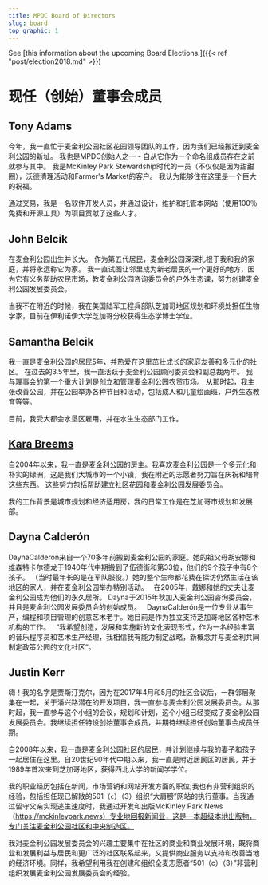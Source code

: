 ```yaml
---
title: MPDC Board of Directors
slug: board
top_graphic: 1
---
```


See [this information about the upcoming Board Elections.]({{< ref "post/election2018.md" >}})


# 现任（创始）董事会成员

## Tony Adams

今年，我一直忙于麦金利公园社区花园领导团队的工作，因为我们已经搬迁到麦金利公园的新址。 我也是MPDC创始人之一 - 自从它作为一个命名组成员存在之前就参与其中。 我是McKinley Park Stewardship时代的一员（不仅仅是因为甜甜圈），沃德清理活动和Farmer's Market的客户。 我认为能够住在这里是一个巨大的祝福。

通过交易，我是一名软件开发人员，并通过设计，维护和托管本网站（使用100％免费和开源工具）为项目贡献了这些人才。

## John Belcik

在麦金利公园出生并长大。 作为第五代居民，麦金利公园深深扎根于我和我的家庭，并将永远称它为家。 我一直试图让邻里成为新老居民的一个更好的地方，因为它有义务帮助农民市场，教麦金利公园咨询委员会的户外生态课，努力创建麦金利公园发展委员会。

当我不在附近的时候，我在美国陆军工程兵部队芝加哥地区规划和环境处担任生物学家，目前在伊利诺伊大学芝加哥分校获得生态学博士学位。 

## Samantha Belcik

我一直是麦金利公园的居民5年，并热爱在这里茁壮成长的家庭友善和多元化的社区。 在过去的3.5年里，我一直活跃于麦金利公园顾问委员会和副总裁两年。 我与理事会的第一个重大计划是创立和管理麦金利公园农贸市场。 从那时起，我主张改善公园，并在公园举办各种节目和活动，包括成人和儿童绘画班，户外生态教育等等。

目前，我受大都会水垦区雇用，并在水生生态部门工作。 

## [Kara Breems](https://www.linkedin.com/in/kara-breems-17755559/) 

自2004年以来，我一直是麦金利公园的房主。我喜欢麦金利公园是一个多元化和朴实的绿洲，这是我们大城市的一个小镇，我在附近的志愿者努力旨在庆祝和培育这些东西。 这些努力包括帮助建立社区花园和麦金利公园发展委员会。

我的工作背景是城市规划和经济适用房，我的日常工作是在芝加哥市规划和发展部。

## Dayna Calderón

DaynaCalderón来自一个70多年前搬到麦金利公园的家庭。她的祖父母胡安娜和维森特卡尔德龙于1940年代中期搬到了伍德街和第33位，他们的9个孩子中有8个孩子。 （当时最年长的是在军队服役。）她的整个生命都花费在探访仍然生活在该地区的家人，并在麦金利公园举办特别活动。
 
在2005年，戴娜和她的丈夫让麦金利公园成为他们的永久居所。
Dayna于2015年秋加入麦金利公园咨询委员会，并且是麦金利公园发展委员会的创始成员。
 
DaynaCalderón是一位专业从事生产，编程和项目管理的创意艺术老手。她目前是作为独立支持芝加哥地区各种艺术机构的工作。
 
“我希望创造，发展和实施新的文化表现形式，作为一名经验丰富的音乐程序员和艺术生产经理，我相信我有能力制定战略，新概念并与麦金利共同制定政策公园的文化社区“。

## Justin Kerr
嗨！我的名字是贾斯汀克尔，因为在2017年4月和5月的社区会议后，一群邻居聚集在一起，关于潘兴路潜在的开发项目，我一直参与麦金利公园发展委员会。从那时起，我一直参与这个小组的会议，规划和计划，这个小组已经变成了麦金利公园发展委员会。我继续担任特设创始董事会成员，并期待继续担任创始董事会成员任期。

自2008年以来，我一直是麦金利公园社区的居民，并计划继续与我的妻子和孩子一起居住在这里。自20世纪90年代中期以来，我一直是附近居民区的居民，并于1989年首次来到芝加哥地区，获得西北大学的新闻学学位。

我的职业经历包括在新闻，市场营销和网站开发方面的职位;我也有非营利组织的经验，包括担任现已解散的501（`c`）（3）组织“大肩膀”网站的执行董事。当我通过留守父亲实现逃生速度时，我通过开发和出版McKinley Park News（https://mckinleypark.news）专业地回报新闻业，这是一本超级本地出版物，专门关注麦金利公园社区和中央制造区。

我对麦金利公园发展委员会的兴趣主要集中在社区的商业和商业发展环境，既将商业和发展利益与居民和更广泛的社区联系起来，又提供商业服务以支持和改善当地的经济环境。同样，我希望利用我在创建和组织全麦志愿者“501（c）（3）”非营利组织发展麦金利公园发展委员会的经验。




